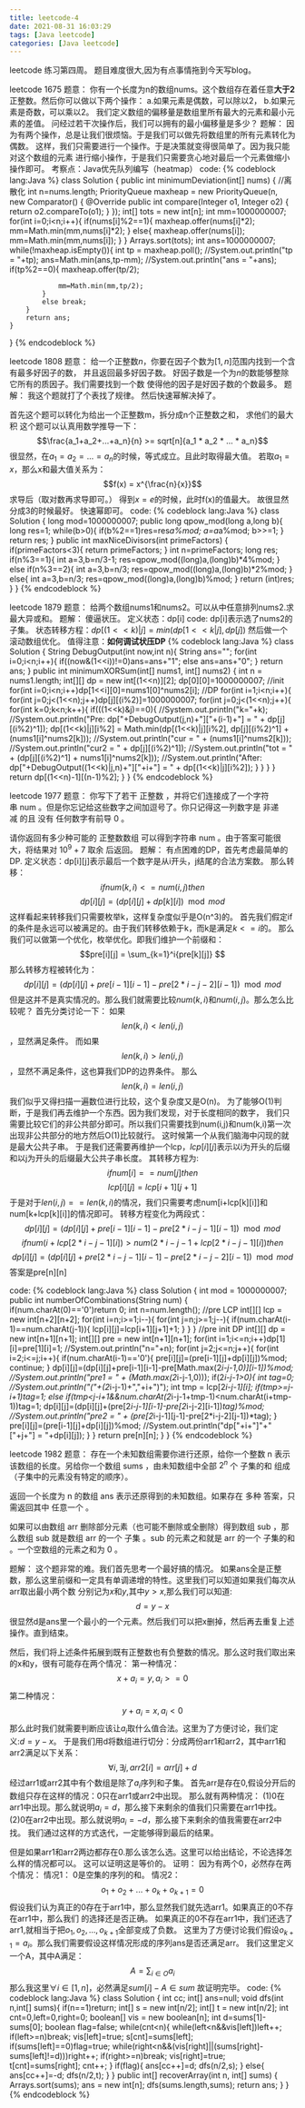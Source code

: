 ```yaml
---
title: leetcode-4
date: 2021-08-31 16:03:29
tags: [Java leetcode]
categories: [Java leetcode]
---
```

leetcode 练习第四周。
题目难度很大,因为有点事情拖到今天写blog。
<!--more-->
leetcode 1675
题意：
你有一个长度为n的数组nums。这个数组存在着任意**大于2**正整数。然后你可以做以下两个操作：
a.如果元素是偶数，可以除以2，
b.如果元素是奇数，可以乘以2。
我们定义数组的偏移量是数组里所有最大的元素和最小元素的差值。
问经过若干次操作后，我们可以拥有的最小偏移量是多少？
题解：
因为有两个操作，总是让我们很烦恼。于是我们可以做先将数组里的所有元素转化为偶数。
这样，我们只需要进行一个操作。于是决策就变得很简单了。因为我只能对这个数组的元素
进行缩小操作，于是我们只需要贪心地对最后一个元素做缩小操作即可。
考察点：Java优先队列编写（heatmap）
code:
{% codeblock lang:Java %}
class Solution {
    public int minimumDeviation(int[] nums) {
        //离散化
        int n=nums.length;
        PriorityQueue<Integer> maxheap = new PriorityQueue<Integer>(n, 
            new Comparator<Integer>() {
                @Override
                public int compare(Integer o1, Integer o2) {
                    return o2.compareTo(o1);
                }
        });
        int[] tots = new int[n];
        int mm=1000000007;
        for(int i=0;i<n;i++){
            if(nums[i]%2==1){
                maxheap.offer(nums[i]*2);
                mm=Math.min(mm,nums[i]*2);
            }
            else{
                maxheap.offer(nums[i]);
                mm=Math.min(mm,nums[i]);
            }
        }
        Arrays.sort(tots);
        int ans=1000000007;
        while(!maxheap.isEmpty()){
            int tp = maxheap.poll();
            //System.out.println("tp = "+tp);
            ans=Math.min(ans,tp-mm);
            //System.out.println("ans = "+ans);
            if(tp%2==0){
                maxheap.offer(tp/2);
               
                mm=Math.min(mm,tp/2);
            }
            else break;
        }
        return ans;
    }
}
{% endcodeblock %}

leetcode 1808
题意：
给一个正整数$n$，你要在因子个数为$[1,n]$范围内找到一个含有最多好因子的数，
并且返回最多好因子数。
好因子数是一个为$n$的数能够整除它所有的质因子。我们需要找到一个数
使得他的因子是好因子数的个数最多。
题解：
我这个题就打了个表找了规律。
然后快速幂解决掉了。

首先这个题可以转化为给出一个正整数m，拆分成n个正整数之和，
求他们的最大积
这个题可以认真用数学推导一下：
$$\frac{a_1+a_2+...+a_n}{n} >= sqrt[n]{a_1 * a_2 * ... * a_n}$$
很显然，在$a_1 = a_2 = ... = a_n$的时候，等式成立。且此时取得最大值。
若取$a_1=x$，那么x和最大值关系为：
$$f(x) = x^{\frac{n}{x}}$$
求导后（取对数再求导即可。）
得到$x=e$的时候，此时f(x)的值最大。
故很显然分成3的时候最好。
快速幂即可。
code:
{% codeblock lang:Java %}
class Solution {
    long mod=1000000007;
    public long qpow_mod(long a,long b){
        long res=1;
        while(b>0){
            if(b%2==1)res=res*a%mod;
            a=a*a%mod;
            b>>=1;
        }
        return res;
    }
    public int maxNiceDivisors(int primeFactors) {
        if(primeFactors<3){
            return primeFactors;
        }
        int n=primeFactors;
        long res;
        if(n%3==1){
            int a=3,b=n/3-1;
            res=qpow_mod((long)a,(long)b)*4%mod;
        }
        else if(n%3==2){
            int a=3,b=n/3;
            res=qpow_mod((long)a,(long)b)*2%mod;
        }
        else{
            int a=3,b=n/3;
            res=qpow_mod((long)a,(long)b)%mod;
        }
        return (int)res;
    }
}
{% endcodeblock %}


leetcode 1879
题意：
给两个数组nums1和nums2。可以从中任意排列nums2.求最大异或和。
题解：
傻逼状压。
定义状态：dp[i]
code:
dp[i]表示选了nums2的子集。
状态转移方程：$dp[(1<<k)|j] = min(dp[1<<k|j],dp[j])$
然后做一个滚动数组优化。
值得注意：**如何调试状压DP**
{% codeblock lang:Java %}
class Solution {
    String DebugOutput(int now,int n){
        String ans="";
        for(int i=0;i<n;i++){
            if((now&(1<<i))!=0)ans=ans+"1";
            else ans=ans+"0";
        }
        return ans;
    }
    public int minimumXORSum(int[] nums1, int[] nums2) {
        int n = nums1.length;
        int[][] dp = new int[(1<<n)][2];
        dp[0][0]=1000000007;
        //init
        for(int i=0;i<n;i++)dp[1<<i][0]=nums1[0]^nums2[i];
        //DP
        for(int i=1;i<n;i++){
            for(int j=0;j<(1<<n);j++)dp[j][(i%2)]=1000000007;
            for(int j=0;j<(1<<n);j++){
                for(int k=0;k<n;k++){
                    if(((1<<k)&j)==0){
                        //System.out.println("k="+k);
                        //System.out.println("Pre: dp["+DebugOutput(j,n)+"]["+(i-1)+"] = " + dp[j][(i%2)^1]);
                        dp[(1<<k)|j][i%2] = Math.min(dp[(1<<k)|j][i%2], dp[j][(i%2)^1] + (nums1[i]^nums2[k]));
                        //System.out.println("cur = " + (nums1[i]^nums2[k]));
                        //System.out.println("cur2 = " + dp[j][(i%2)^1]);
                        //System.out.println("tot = " + (dp[j][(i%2)^1] + nums1[i]^nums2[k]));
                        //System.out.println("After: dp["+DebugOutput((1<<k)|j,n)+"]["+i+"] = " + dp[(1<<k)|j][i%2]);
                    }
                }
            }
        }
        return dp[(1<<n)-1][(n-1)%2];
    }
}
{% endcodeblock %}

leetcode 1977
题意：
你写下了若干 正整数 ，并将它们连接成了一个字符串 num 。但是你忘记给这些数字之间加逗号了。你只记得这一列数字是 非递减 的且 没有 任何数字有前导 0 。

请你返回有多少种可能的 正整数数组 可以得到字符串 num 。由于答案可能很大，将结果对 $10^9 + 7$ 取余 后返回。
题解：
有点困难的DP，首先考虑最简单的DP.
定义状态：dp[i][j]表示最后一个数字是从i开头，j结尾的合法方案数。
那么转移：
$$if num(k,i) <= num(i,j) then$$
$$dp[i][j] = (dp[i][j] + dp[k][i]) \mod mod$$
这样看起来转移我们只需要枚举k，这样复杂度似乎是O(n^3)的。
首先我们假定if的条件是永远可以被满足的。由于我们转移依赖于k，而k是满足$k<=i$的。
那么我们可以做第一个优化，枚举优化。即我们维护一个前缀和：
$$pre[i][j] = \sum_{k=1}^i{pre[k][j]} $$
那么转移方程被转化为：
$$dp[i][j] = (dp[i][j] + pre[i-1][i-1] - pre[2*i-j-2][i-1]) \mod mod$$
但是这并不是真实情况的。那么我们就需要比较$num(k,i)$和$num(i,j)$。那么怎么比较呢？
首先分类讨论一下：
如果$$len(k,i) < len(i,j)$$，显然满足条件。
而如果$$len(k,i) > len(i,j)$$，显然不满足条件，这也算我们DP的边界条件。
那么$$len(k,i) = len(i,j)$$我们似乎又得扫描一遍数位进行比较，这个复杂度又是O(n)。
为了能够O(1)判断，于是我们再去维护一个东西。因为我们发现，对于长度相同的数字，
我们只需要比较它们的非公共部分即可。所以我们只需要找到num(i,j)和num(k,i)第一次
出现非公共部分的地方然后O(1)比较就行。
这时候第一个从我们脑海中闪现的就是最大公共子串。
于是我们还需要再维护一个lcp，$lcp[i][j]$表示以i为开头的后缀和以j为开头的后缀最大公共子串长度。
其转移方程为: 
$$if num[i] == num[j] then$$
$$lcp[i][j] = lcp[i+1][j+1]$$
于是对于$len(i,j) == len(k,i)$的情况，我们只需要考虑num[i+lcp[k][i]]和num[k+lcp[k][i]]的情况即可。
转移方程变化为两段式：
$$dp[i][j] = (dp[i][j] + pre[i-1][i-1] - pre[2*i-j-1][i-1]) \mod mod$$
$$ if num(i+lcp[2*i-j-1][i]) > num(2*i-j-1+lcp[2*i-j-1][i]) then$$
$$dp[i][j] = (dp[i][j] + pre[2*i-j-1][i-1]-pre[2*i-j-2][i-1]) \mod mod$$
答案是pre[n][n]

code:
{% codeblock lang:Java %}
class Solution {
    int mod = 1000000007;
    public int numberOfCombinations(String num) {
        if(num.charAt(0)=='0')return 0;
        int n=num.length();
        //pre LCP
        int[][] lcp = new int[n+2][n+2];
        for(int i=n;i>=1;i--){
            for(int j=n;j>=1;j--){
                if(num.charAt(i-1)==num.charAt(j-1)){
                    lcp[i][j]=lcp[i+1][j+1]+1;
                }
            }
        }
        //pre init DP
        int[][] dp = new int[n+1][n+1];
        int[][] pre = new int[n+1][n+1];
        for(int i=1;i<=n;i++)dp[1][i]=pre[1][i]=1;
        //System.out.println("n="+n);
        for(int j=2;j<=n;j++){
            for(int i=2;i<=j;i++){
                if(num.charAt(i-1)=='0'){
                    pre[i][j]=(pre[i-1][j]+dp[i][j])%mod;
                    continue;
                }
                dp[i][j]=(dp[i][j]+pre[i-1][i-1]-pre[Math.max(2*i-j-1,0)][i-1])%mod;
                //System.out.println("pre1 = " + (Math.max(2*i-j-1,0)));
                if(2*i-j-1>0){
                    int tag=0;
                    //System.out.println("("+(2*i-j-1)+","+i+")");
                    int tmp = lcp[2*i-j-1][i];
                    if(tmp>=j-i+1)tag=1;
                    else if(tmp<j-i+1&&num.charAt(2*i-j-1+tmp-1)<num.charAt(i+tmp-1))tag=1;
                    dp[i][j]=(dp[i][j]+(pre[2*i-j-1][i-1]-pre[2*i-j-2][i-1])*tag)%mod;
                    //System.out.println("pre2 = " + (pre[2*i-j-1][j-1]-pre[2*i-j-2][j-1])*tag);
                }
                pre[i][j]=(pre[i-1][j]+dp[i][j])%mod;
                //System.out.println("dp["+i+"]"+"["+j+"] = "+dp[i][j]);
            }
        }
        return pre[n][n];
    }
}
{% endcodeblock %}


leetcode 1982
题意：
存在一个未知数组需要你进行还原，给你一个整数 n 表示该数组的长度。另给你一个数组 sums ，由未知数组中全部 $2^n$ 个 子集的和 组成（子集中的元素没有特定的顺序）。

返回一个长度为 n 的数组 ans 表示还原得到的未知数组。如果存在 多种 答案，只需返回其中 任意一个 。

如果可以由数组 arr 删除部分元素（也可能不删除或全删除）得到数组 sub ，那么数组 sub 就是数组 arr 的一个 子集 。sub 的元素之和就是 arr 的一个 子集的和 。一个空数组的元素之和为 0 。

题解：
这个题非常的难。我们首先思考一个最好搞的情况。
如果ans全是正整数，那么这里前缀和一定具有单调递增的特性。这里我们可以知道如果我们每次从arr取出最小两个数
分别记为$x$和$y$,其中$y>x$,那么我们可以知道:
$$d = y - x$$
很显然d是ans里一个最小的一个元素。然后我们可以把x删掉，然后再去重复上述操作。直到结束。

然后，我们将上述条件拓展到既有正整数也有负整数的情况。那么这时我们取出来的x和y，很有可能存在两个情况：
第一种情况：
$$ x + a_i = y , a_i >= 0 $$
第二种情况：
$$ y + a_i = x , a_i < 0 $$
那么此时我们就需要判断应该让$a_i$取什么值合法。这里为了方便讨论，我们定义:$d = y - x$。
于是我们用d将数组进行切分：分成两份arr1和arr2，其中arr1和arr2满足以下关系：
$$\forall i, \exists j, arr2[i] = arr[j] + d$$
经过arr1或arr2其中有个数组是除了$a_i$序列和子集。
首先arr是存在0,假设分开后的数组只存在这样的情况：0只在arr1或arr2中出现。
那么就有两种情况：
(1)0在arr1中出现。那么就说明$a_i=d$，那么接下来剩余的值我们只需要在arr1中找。
(2)0在arr2中出现。那么就说明$a_i=-d$，那么接下来剩余的值我需要在arr2中找。
我们通过这样的方式迭代，一定能够得到最后的结果。

但是如果arr1和arr2两边都存在0.那么该怎么选。这里可以给出结论，不论选择怎么样的情况都可以。
这可以证明这是等价的。
证明：
因为有两个0，必然存在两个情况：
情况1：
0是空集的序列的和。
情况2：
$$o_1 + o_2 + ... + o_k + o_{k+1} = 0$$
假设我们认为真正的0存在于arr1中，那么显然我们就先选arr1。如果真正的0不存在arr1中，那么我们
的选择还是否正确。
如果真正的0不存在arr1中，我们还选了arr1,就相当于把$o_1,o_2,...,o_{k+1}$全部变成了负数。
这里为了方便讨论我们假设$o_{k+1} = a_{i}$。那么我们需要假设这样情况形成的序列ans是否还满足arr。
我们这里定义一个A，其中A满足：
$$A = \sum_{i \in O}a_i$$
那么我这里$\forall i \in [1,n]$，必然满足$sum[i]-A \in sum$
故证明完毕。
code:
{% codeblock lang:Java %}
class Solution {
    int cc;
    int[] ans=null;
    void dfs(int n,int[] sums){
        if(n==1)return;
        int[] s = new int[n/2];
        int[] t = new int[n/2];
        int cnt=0,left=0,right=0;
        boolean[] vis = new boolean[n];
        int d=sums[1]-sums[0];
        boolean flag=false;
        while(cnt<n){
            while(left<n&&vis[left])left++;
            if(left>=n)break;
            vis[left]=true;
            s[cnt]=sums[left];
            if(sums[left]==0)flag=true;
            while(right<n&&(vis[right]||(sums[right]-sums[left]!=d)))right++;
            if(right>=n)break;
            vis[right]=true;
            t[cnt]=sums[right];
            cnt++;
        }
        if(flag){
            ans[cc++]=d;
            dfs(n/2,s);
        }
        else{
            ans[cc++]=-d;
            dfs(n/2,t);
        }
    }
    public int[] recoverArray(int n, int[] sums) {
        Arrays.sort(sums);
        ans = new int[n];
        dfs(sums.length,sums);
        return ans;
    }
}
{% endcodeblock %}
